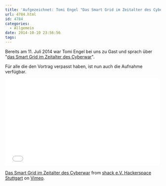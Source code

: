 ```yaml
---
title: 'Aufgezeichnet: Tomi Engel "Das Smart Grid im Zeitalter des Cyberwar"'
url: 4784.html
id: 4784
categories:
  - Allgemein
date: 2014-10-10 23:56:56
tags:
---
```


Bereits am 11\. Juli 2014 war Tomi Engel bei uns zu Gast und sprach über "[das Smart Grid im Zeitalter des Cyberwar](http://vimeo.com/108576539)".

Für alle die den Vortrag verpasst haben, ist nun auch die Aufnahme verfügbar.

<iframe src="//player.vimeo.com/video/108576539" width="500" height="281" frameborder="0" allowfullscreen="allowfullscreen"></iframe>

[Das Smart Grid im Zeitalter des Cyberwar](http://vimeo.com/108576539) from [shack e.V. Hackerspace Stuttgart](http://vimeo.com/shackspace) on [Vimeo](https://vimeo.com).